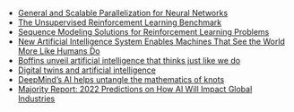 - [General and Scalable Parallelization for Neural Networks](https://ai.googleblog.com/2021/12/general-and-scalable-parallelization.html)
- [The Unsupervised Reinforcement Learning Benchmark](https://bair.berkeley.edu/blog/2021/12/15/unsupervised-rl/)
- [Sequence Modeling Solutions
for Reinforcement Learning Problems](https://bair.berkeley.edu/blog/2021/11/19/trajectory-transformer/)
- [New Artificial Intelligence System Enables Machines That See the World More Like Humans Do](https://scitechdaily.com/new-artificial-intelligence-system-enables-machines-that-see-the-world-more-like-humans-do/)
- [Boffins unveil artificial intelligence that thinks just like we do](https://www.techradar.com/news/boffins-unveil-artificial-intelligence-that-thinks-just-like-we-do)
- [Digital twins and artificial intelligence](https://ai-med.io/ac-observations/digital-twins-and-artificial-intelligence/)
- [DeepMind’s AI helps untangle the mathematics of knots](https://www.nature.com/articles/d41586-021-03593-1)
- [Majority Report: 2022 Predictions on How AI Will Impact Global Industries](https://blogs.nvidia.com/blog/2021/12/07/2022-predictions-ai-global-industries/)
